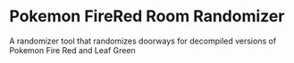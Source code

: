 # Pokemon FireRed Room Randomizer
 A randomizer tool that randomizes doorways for decompiled versions of Pokemon Fire Red and Leaf Green
